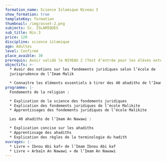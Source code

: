 ```yaml
---
formation_name: Science Islamique Niveau 3
show_formation: true
templateKey: formation
thumbnail: /img/asset-2.png
subjects: Sc. ISLAMIQUES
sub_title: Niv.3
price: 120
discipline: science islamique
age: Adultes
level: Confirmé
place_avaible: 30
prerequis: Avoir validé le NIVEAU 2 (Test d’entrée pour les élèves extérieurs)
objectifs: >-
  * Avoir des notions sur les fondements juridiques selon l’école de
  jurisprudence de l’Imam Malik

  * Connaitre les éléments essentiels à tirer des 40 ahadiths de l’Imam An Nawawi
programme: |-
  Fondements de la religion : 

  * Explication de la science des fondements juridiques 
  * Explication des fondements juridiques de l’école Malikite 
  * Apprentissages des fondements juridiques de l’école Malikite

  Les 40 ahadiths de l’Imam An Nawawi : 

  * Explication concise sur les ahadiths 
  * Apprentissage des ahadiths 
  * Explication des règles de la terminologie du hadith
ouvrages: |-
  * Livre « Ibnou Abi kaf» de l’Imam Ibnou Abi kaf 
  * Livre « Arbaïn An Nawawi » de l’Imam An Nawawi
---
```

